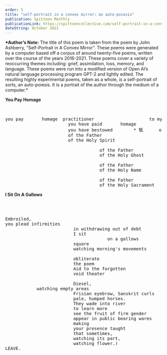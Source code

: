```yaml
---
order: 5
title: "self-portrait in a convex mirror: an auto-poiesis"
publication: Spittoon Monthly
publicationLink: https://spittooncollective.com/self-portrait-in-a-convex-mirror-an-auto-poiesis/
dateString: October 2021
---
```

**\*Author’s Note:** The title of this poem is taken from the poem by John Ashberry, “Self-Portrait in A Convex Mirror”. These poems were generated by a computer based off a corpus of around twenty-five poems, written over the course of the years 2016-2021. These poems cover a variety of reoccurring themes including: grief, assimilation, loss, memory, and language. These poems were run into a modified version of Open AI’s natural language processing program GPT-2 and lightly edited. The resulting highly experimental poems, taken as a whole, is a self-portrait of sorts, an auto-poiesis. It is a portrait of the author through the medium of a computer.*

**You Pay Homage**
<pre>


you pay       homage  practitioner                     to my name
                        you have paid       homage                 to your family
                        you have bestowed        * 牴      on                  one
                        of the Father                             of the Son
                        of the Holy Spirit

                                    of the Father                             of the Son
                                    of the Holy Ghost

                                    of the Father                             of the Son
                                    of the Holy Name

                                    of the Father                of the Son
                                    of the Holy Sacrament
</pre>

**I Sit On A Gallows**
<pre>



Embroiled,
you plead infirmities
                          in withdrawing out of debt
                          I sit
                                       on a gallows
                          square
                          watching morning's movements

                          obliterate
                          the poem
                          Aid to the forgotten
                          void theater

                          Diesel,
            watching empty areas
                          Frisian eyebrow, Sanskrit curls
                          pale, humped horses.
                          They wade into river
                          to learn more
                          see the fruit of firm gender
                          appear in public bearing wares
                          making
                          your presence taught
                          that sometimes,
                          watching its part,
                          watching flower.)
LEAVE.
</pre>
